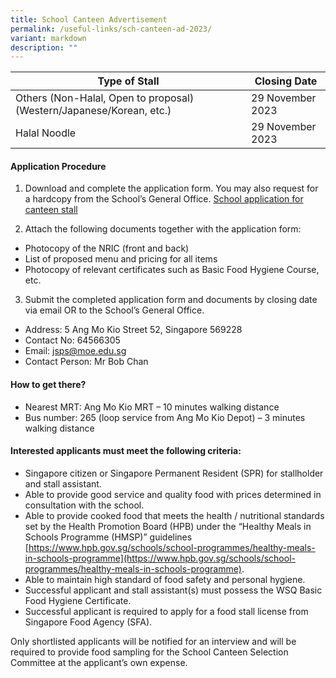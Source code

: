 ```yaml
---
title: School Canteen Advertisement
permalink: /useful-links/sch-canteen-ad-2023/
variant: markdown
description: ""
---
```

|Type of Stall|Closing Date|
| -------- | -------- |
|Others (Non-Halal, Open to proposal) (Western/Japanese/Korean, etc.)|29 November 2023|
|Halal Noodle|29 November 2023|

#### Application Procedure

1. Download and complete the application form. You may also request for a hardcopy from the School’s General Office. [School application for canteen stall](/files/Canteen%20Stalls%20Ad%202023/school%20application%20for%20canteen%20stall.pdf)

2. Attach the following documents together with the application form:
* Photocopy of the NRIC (front and back)
* List of proposed menu and pricing for all items
* Photocopy of relevant certificates such as Basic Food Hygiene Course, etc.

3. Submit the completed application form and documents by closing date via email OR to the School’s General Office.
* Address: 5 Ang Mo Kio Street 52, Singapore 569228
* Contact No: 64566305
*	Email: jsps@moe.edu.sg
*	Contact Person: Mr Bob Chan

#### How to get there?
* Nearest MRT: Ang Mo Kio MRT – 10 minutes walking distance
* Bus number: 265 (loop service from Ang Mo Kio Depot) – 3 minutes walking distance 

#### Interested applicants must meet the following criteria:
* Singapore citizen or Singapore Permanent Resident (SPR) for stallholder and stall assistant.
* Able to provide good service and quality food with prices determined in consultation with the school.
* Able to provide cooked food that meets the health / nutritional standards set by the Health Promotion Board (HPB) under the “Healthy Meals in Schools Programme (HMSP)” guidelines [https://www.hpb.gov.sg/schools/school-programmes/healthy-meals-in-schools-programme](https://www.hpb.gov.sg/schools/school-programmes/healthy-meals-in-schools-programme).
* Able to maintain high standard of food safety and personal hygiene.
* Successful applicant and stall assistant(s) must possess the WSQ Basic Food Hygiene Certificate.
* Successful applicant is required to apply for a food stall license from Singapore Food Agency (SFA).

Only shortlisted applicants will be notified for an interview and will be required to provide food sampling for the School Canteen Selection Committee at the applicant’s own expense.